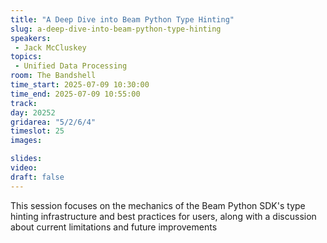 ```yaml
---
title: "A Deep Dive into Beam Python Type Hinting"
slug: a-deep-dive-into-beam-python-type-hinting
speakers:
 - Jack McCluskey
topics:
 - Unified Data Processing
room: The Bandshell
time_start: 2025-07-09 10:30:00
time_end: 2025-07-09 10:55:00
track: 
day: 20252
gridarea: "5/2/6/4"
timeslot: 25
images: 

slides:
video:
draft: false
---
```


This session focuses on the mechanics of the Beam Python SDK's type hinting infrastructure and best practices for users, along with a discussion about current limitations and future improvements